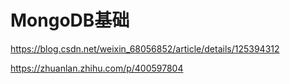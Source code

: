 # MongoDB基础

https://blog.csdn.net/weixin_68056852/article/details/125394312

https://zhuanlan.zhihu.com/p/400597804